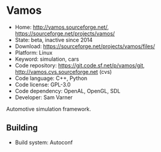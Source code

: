 # Vamos

- Home: http://vamos.sourceforge.net/, https://sourceforge.net/projects/vamos/
- State: beta, inactive since 2014
- Download: https://sourceforge.net/projects/vamos/files/
- Platform: Linux
- Keyword: simulation, cars
- Code repository: https://git.code.sf.net/p/vamos/git, http://vamos.cvs.sourceforge.net (cvs)
- Code language: C++, Python
- Code license: GPL-3.0
- Code dependency: OpenAL, OpenGL, SDL
- Developer: Sam Varner

Automotive simulation framework.

## Building

- Build system: Autoconf

